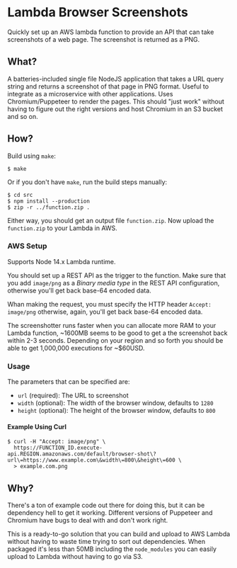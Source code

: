# Lambda Browser Screenshots

Quickly set up an AWS lambda function to provide an API that can take screenshots of a web page. The screenshot is
returned as a PNG.

## What?

A batteries-included single file NodeJS application that takes a URL query string and returns a screenshot of that 
page in PNG format. Useful to integrate as a microservice with other applications. Uses Chromium/Puppeteer to render
the pages. This should "just work" without having to figure out the right versions and host Chromium in an S3 bucket
and so on.

## How?

Build using `make`:

```shell script
$ make
```
Or if you don't have `make`, run the build steps manually:

```shell script
$ cd src
$ npm install --production
$ zip -r ../function.zip .
```
Either way, you should get an output file `function.zip`. Now upload the `function.zip` to your Lambda in AWS.

### AWS Setup

Supports Node 14.x Lambda runtime.

You should set up a REST API as the trigger to the function. Make sure that you add `image/png` as a 
*Binary media type* in the REST API configuration, otherwise you'll get back base-64 encoded data.

Whan making the request, you must specify the HTTP header `Accept: image/png` otherwise, again, you'll get back base-64 
encoded data.

The screenshotter runs faster when you can allocate more RAM to your Lambda function, ~1600MB seems to be good to get a
the screenshot back within 2-3 seconds. Depending on your region and so forth you should be able to get 1,000,000 
executions for ~$60USD. 

### Usage

The parameters that can be specified are:

- `url` (required): The URL to screenshot
- `width` (optional): The width of the browser window, defaults to `1280`
- `height` (optional): The height of the browser window, defaults to `800`

#### Example Using Curl

```shell script
$ curl -H "Accept: image/png" \
  https://FUNCTION_ID.execute-api.REGION.amazonaws.com/default/browser-shot\?url\=https://www.example.com\&width\=800\&height\=600 \
  > example.com.png
```

## Why?

There's a ton of example code out there for doing this, but it can be dependency hell to get it working. Different 
versions of Puppeteer and Chromium have bugs to deal with and don't work right.

This is a ready-to-go solution that you can build and upload to AWS Lambda without having to waste time trying to sort
out dependencies. When packaged it's less than 50MB including the `node_modules` you can easily upload to Lambda without
having to go via S3.
